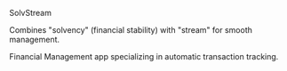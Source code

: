 SolvStream

Combines "solvency" (financial stability) with "stream" for smooth management.

Financial Management app specializing in automatic transaction tracking.

